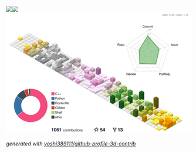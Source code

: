 
<a href="https://github.com/Alpaca-zip">
  <img align="left" src="https://github-readme-stats.vercel.app/api?username=Alpaca-zip&count_private=true&show_icons=true" />
</a>
<a href="https://github.com/Alpaca-zip">
  <img align="left" src="https://github-readme-stats.vercel.app/api/top-langs/?username=Alpaca-zip&layout=compact" />
</a>

![](./profile-3d-contrib/profile-season.svg)

_generated with [yoshi389111/github-profile-3d-contrib](https://github.com/yoshi389111/github-profile-3d-contrib)_
